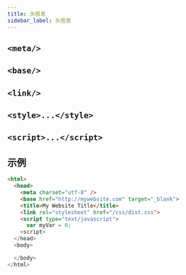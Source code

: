```yaml
---
title: 头信息
sidebar_label: 头信息
---
```


## `<meta/>`

## `<base/>`

## `<link/>`

## `<style>...</style>`

## `<script>...</script>`

## 示例

```html
<html>
  <head>
    <meta charset="utf-8" />
    <base href="http://mywebsite.com" target="_blank">
    <title>My Website Title</title>
    <link rel="stylesheet" href="/css/dist.css">
    <script type="text/javascript">
      var myVar = 0;
    <script>
  </head>
  <body>

  </body>
</html>
```
